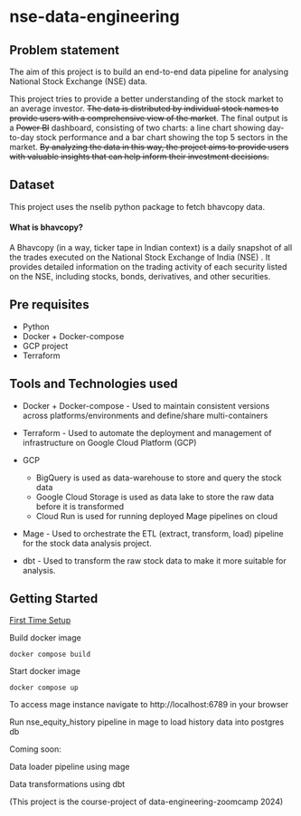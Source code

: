 # nse-data-engineering

## Problem statement
The aim of this project is to build an end-to-end data pipeline for analysing National Stock Exchange (NSE) data.

This project tries to provide  a better understanding of the stock market to an average investor. ~~The data is distributed by individual stock names  to provide users with a comprehensive view of the market~~. The final output is a ~~Power BI~~ dashboard, consisting of two charts: a line chart showing day-to-day stock performance and a bar chart showing the top 5 sectors in the  market. ~~By analyzing the data in this way, the project aims to provide users with valuable insights that can help inform their investment decisions.~~

## Dataset

This project uses the nselib python package to fetch bhavcopy data.

#### What is bhavcopy?

A Bhavcopy (in a way, ticker tape in Indian context) is a daily snapshot of all the trades executed on the National Stock Exchange of India (NSE) . It provides detailed information on the trading activity of each security listed on the NSE, including stocks, bonds, derivatives, and other securities.

## Pre requisites

 * Python
 * Docker + Docker-compose
 * GCP project
 * Terraform

## Tools and Technologies used

 * Docker + Docker-compose - Used to maintain consistent versions across platforms/environments and define/share multi-containers

 * Terraform - Used to automate the deployment and management of infrastructure on Google Cloud Platform (GCP)

 * GCP 
    * BigQuery is used as data-warehouse to store and query the stock data 
    * Google Cloud Storage is used as data lake to store the raw data before it is transformed
    * Cloud Run is used for running deployed Mage pipelines on cloud

 * Mage - Used to orchestrate the ETL (extract, transform, load) pipeline for the stock data analysis project.

 * dbt - Used to transform the raw stock data to make it more suitable for analysis.

## Getting Started


[First Time Setup](https://github.com/Shivakumar-Guhesh/nse-data-engineering/blob/main/setup.md)

Build docker image

`docker compose build`

Start docker image

`docker compose up`

To access mage instance navigate to http://localhost:6789 in your browser

Run nse_equity_history pipeline in mage to load history data into postgres db

Coming soon:

Data loader pipeline using mage

Data transformations using dbt


(This project is the course-project of data-engineering-zoomcamp 2024)
